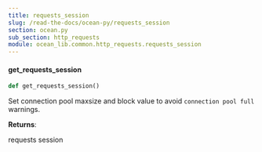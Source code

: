 ```yaml
---
title: requests_session
slug: /read-the-docs/ocean-py/requests_session
section: ocean.py
sub_section: http_requests
module: ocean_lib.common.http_requests.requests_session
---
```

#### get\_requests\_session

```python
def get_requests_session()
```

Set connection pool maxsize and block value to avoid `connection pool full` warnings.

**Returns**:

requests session

